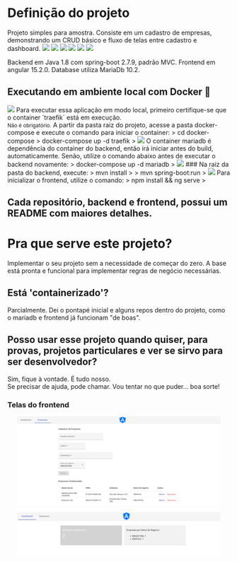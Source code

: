 # Definição do projeto
Projeto simples para amostra. Consiste em um cadastro de empresas, demonstrando um CRUD básico e fluxo de telas entre cadastro e dashboard.
<img src="https://img.shields.io/badge/Spring_Boot-F2F4F9?style=for-the-badge&logo=spring-boot"/>
<img src="https://img.shields.io/badge/apache_maven-C71A36?style=for-the-badge&logo=apachemaven&logoColor=white"/>
<img src="https://img.shields.io/badge/npm-CB3837?style=for-the-badge&logo=npm&logoColor=white"/>
<img src="https://img.shields.io/badge/Angular-DD0031?style=for-the-badge&logo=angular&logoColor=white"/>
<img src="https://img.shields.io/badge/MariaDB-003545?style=for-the-badge&logo=mariadb&logoColor=white"/>
<img src="https://img.shields.io/badge/Docker-2CA5E0?style=for-the-badge&logo=docker&logoColor=white"/>

Backend em Java 1.8 com spring-boot 2.7.9, padrão MVC.
Frontend em angular 15.2.0.
Database utiliza MariaDb 10.2.

## Executando em ambiente local com Docker 🐋
<img src="https://img.shields.io/badge/Docker-2CA5E0?style=for-the-badge&logo=docker&logoColor=white"/>
Para executar essa aplicação em modo local, primeiro certifique-se que o container `traefik` está em execução. </br>
<small>Não é obrigatório.</small> </b>
A partir da pasta raiz do projeto, acesse a pasta docker-compose e execute o comando para iniciar o container:
> cd docker-compose
> docker-compose up -d traefik
>

<img src="https://img.shields.io/badge/MariaDB-003545?style=for-the-badge&logo=mariadb&logoColor=white"/>
O container mariadb é dependência do container do backend, então irá iniciar antes do build, automaticamente.
Senão, utilize o comando abaixo antes de executar o backend novamente:
> docker-compose up -d mariadb
>

<img src="https://img.shields.io/badge/apache_maven-C71A36?style=for-the-badge&logo=apachemaven&logoColor=white"/>
### Na raiz da pasta do backend, execute:
> mvn install
>
> mvn spring-boot:run 
> 

<img src="https://img.shields.io/badge/npm-CB3837?style=for-the-badge&logo=npm&logoColor=white"/>
Para inicializar o frontend, utilize o comando:
> npm install && ng serve 
>

## Cada repositório, backend e frontend, possui um README com maiores detalhes.


# Pra que serve este projeto?
Implementar o seu projeto sem a necessidade de começar do zero. A base está pronta e funcional para implementar regras de negócio necessárias.

## Está 'containerizado'?
Parcialmente. Dei o pontapé inicial e alguns repos dentro do projeto, como o mariadb e frontend já funcionam "de boas".

## Posso usar esse projeto quando quiser, para provas, projetos particulares e ver se sirvo para ser desenvolvedor?
Sim, fique à vontade. É tudo nosso. </br>
Se precisar de ajuda, pode chamar. Vou tentar no que puder... boa sorte! </br>

### Telas do frontend

<p align="center">
  <img width="460" height="200" src="frontend/src/assets/screenshots/form-screen.png">
</p>

<p align="center">
  <img width="460" height="100" src="frontend/src/assets/screenshots/dashboard-screen.png">
</p>
